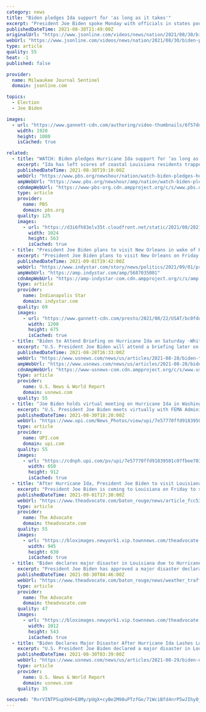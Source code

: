 ```yaml
---
category: news
title: "Biden pledges Ida support for 'as long as it takes'"
excerpt: "President Joe Biden spoke Monday with officials in states pounded by Hurricane Ida and pledged federal suppport \"for as long as it takes\" to help them recover. (Aug. 30)"
publishedDateTime: 2021-08-30T21:49:00Z
originalUrl: "https://www.jsonline.com/videos/news/nation/2021/08/30/biden-pledges-ida-support-long-takes/5656595001/"
webUrl: "https://www.jsonline.com/videos/news/nation/2021/08/30/biden-pledges-ida-support-long-takes/5656595001/"
type: article
quality: 55
heat: -1
published: false

provider:
  name: Milwaukee Journal Sentinel
  domain: jsonline.com

topics:
  - Election
  - Joe Biden

images:
  - url: "https://www.gannett-cdn.com/authoring/video-thumbnails/6f57dd2e-348a-40ad-916e-d43af51ffef6_poster.jpg?quality=10"
    width: 1920
    height: 1080
    isCached: true

related:
  - title: "WATCH: Biden pledges Hurricane Ida support for ‘as long as it takes’"
    excerpt: "Ida has left scores of coastal Louisiana residents trapped by floodwaters and pleading to be rescued, while making a shambles of the electrical grid across a wide swath of the state in the sweltering,"
    publishedDateTime: 2021-08-30T19:10:00Z
    webUrl: "https://www.pbs.org/newshour/nation/watch-biden-pledges-hurricane-ida-support-for-as-long-as-it-takes"
    ampWebUrl: "https://www.pbs.org/newshour/amp/nation/watch-biden-pledges-hurricane-ida-support-for-as-long-as-it-takes"
    cdnAmpWebUrl: "https://www-pbs-org.cdn.ampproject.org/c/s/www.pbs.org/newshour/amp/nation/watch-biden-pledges-hurricane-ida-support-for-as-long-as-it-takes"
    type: article
    provider:
      name: PBS
      domain: pbs.org
    quality: 125
    images:
      - url: "https://d3i6fh83elv35t.cloudfront.net/static/2021/08/2021-08-30T182355Z_554461000_RC2TFP9CFQYB_RTRMADP_3_STORM-IDA-BIDEN-1024x563.jpg"
        width: 1024
        height: 563
        isCached: true
  - title: "President Joe Biden plans to visit New Orleans in wake of Hurricane Ida destruction"
    excerpt: "President Joe Biden plans to visit New Orleans on Friday to survey damage from Hurricane Ida, which lashed southeastern Louisiana on Sunday as one of the five strongest storms to ever strike the U.S. packing 150 mph winds. The White House said Biden will ..."
    publishedDateTime: 2021-09-01T19:42:00Z
    webUrl: "https://www.indystar.com/story/news/politics/2021/09/01/president-biden-plans-visit-louisiana-hurricane-ida-aftermath/5687035001/"
    ampWebUrl: "https://amp.indystar.com/amp/5687035001"
    cdnAmpWebUrl: "https://amp-indystar-com.cdn.ampproject.org/c/s/amp.indystar.com/amp/5687035001"
    type: article
    provider:
      name: Indianapolis Star
      domain: indystar.com
    quality: 69
    images:
      - url: "https://www.gannett-cdn.com/presto/2021/08/22/USAT/bc0fddd5-21a2-4977-8052-5961fa541352-AP_Biden.jpg?auto=webp&crop=5574,3136,x0,y283&format=pjpg&width=1200"
        width: 1200
        height: 675
        isCached: true
  - title: "Biden to Attend Briefing on Hurricane Ida on Saturday -White House"
    excerpt: "U.S. President Joe Biden will attend a briefing later on Saturday by administration officials on preparations for Hurricane Ida, which is expected to make landfall in the United States this weekend. The briefing is scheduled for 1:30 p."
    publishedDateTime: 2021-08-28T16:33:00Z
    webUrl: "https://www.usnews.com/news/us/articles/2021-08-28/biden-to-attend-briefing-on-hurricane-ida-on-saturday-white-house"
    ampWebUrl: "https://www.usnews.com/news/us/articles/2021-08-28/biden-to-attend-briefing-on-hurricane-ida-on-saturday-white-house?context=amp"
    cdnAmpWebUrl: "https://www-usnews-com.cdn.ampproject.org/c/s/www.usnews.com/news/us/articles/2021-08-28/biden-to-attend-briefing-on-hurricane-ida-on-saturday-white-house?context=amp"
    type: article
    provider:
      name: U.S. News & World Report
      domain: usnews.com
    quality: 55
  - title: "Joe Biden holds virtual meeting on Hurricane Ida in Washington"
    excerpt: "U.S. President Joe Biden meets virtually with FEMA Administrator Deanne Criswell and governors and mayors from States and cities impacted by Hurricane Ida from South Court Auditorium at the White House in Washington, DC on Monday, August 30, 2021."
    publishedDateTime: 2021-08-30T18:20:00Z
    webUrl: "https://www.upi.com/News_Photos/view/upi/7e57770ffd91839501c07fbee703f8e8/Joe-Biden-holds-virtual-meeting-on-Hurricane-Ida-in-Washington/"
    type: article
    provider:
      name: UPI.com
      domain: upi.com
    quality: 55
    images:
      - url: "https://cdnph.upi.com/pv/upi/7e57770ffd91839501c07fbee703f8e8/BIDEN-HURRICANE-IDA.jpg"
        width: 650
        height: 912
        isCached: true
  - title: "After Hurricane Ida, President Joe Biden to visit Louisiana Friday"
    excerpt: "President Joe Biden is coming to Louisiana on Friday to survey the situation in the wake of Hurricane Ida, the White House stated."
    publishedDateTime: 2021-09-01T17:30:00Z
    webUrl: "https://www.theadvocate.com/baton_rouge/news/article_fcc53e7a-0b45-11ec-91d4-5ba7813a55f2.html"
    type: article
    provider:
      name: The Advocate
      domain: theadvocate.com
    quality: 55
    images:
      - url: "https://bloximages.newyork1.vip.townnews.com/theadvocate.com/content/tncms/assets/v3/editorial/1/54/15449b98-99a1-56a2-b7a6-d60be93a6f2a/612d23c294753.image.jpg?resize=945%2C630"
        width: 945
        height: 630
        isCached: true
  - title: "Biden declares major disaster in Louisiana due to Hurricane Ida: Here's what the means"
    excerpt: "President Joe Biden has approved a major disaster declaration for Louisiana due to Hurricane Ida, allowing federal money to be used in recovery efforts."
    publishedDateTime: 2021-08-30T04:46:00Z
    webUrl: "https://www.theadvocate.com/baton_rouge/news/weather_traffic/article_4b978c06-094d-11ec-90fa-eb1d23dfc9ca.html"
    type: article
    provider:
      name: The Advocate
      domain: theadvocate.com
    quality: 47
    images:
      - url: "https://bloximages.newyork1.vip.townnews.com/theadvocate.com/content/tncms/assets/v3/editorial/1/d1/1d121d3e-d436-11eb-aee3-bf9e50fd7cff/60d350d693206.image.jpg?crop=1012%2C543%2C6%2C3&resize=1012%2C543&order=crop%2Cresize"
        width: 1012
        height: 543
        isCached: true
  - title: "Biden Declares Major Disaster After Hurricane Ida Lashes Louisiana"
    excerpt: "U.S. President Joe Biden declared a major disaster in Louisiana and ordered federal aid to supplement recovery efforts in the areas affected by Hurricane Ida, the White House said on Sunday. \"Assistance can include grants for temporary housing and home repairs,"
    publishedDateTime: 2021-08-30T03:39:00Z
    webUrl: "https://www.usnews.com/news/us/articles/2021-08-29/biden-declares-major-disaster-after-hurricane-ida-lashes-louisiana"
    type: article
    provider:
      name: U.S. News & World Report
      domain: usnews.com
    quality: 35

secured: "RvrVINTPSupXHd+E8My/pUgX+cyBe2M98uPTzfGe/71WciBfd4nrP5wJIhy0ju+FL82xCyQ+KEaHoYFAdGd+lkte4nBhkvbblZ1HYBwJvGYCBc+x9f77nj54PbJl5tzFPNxWAWEYLadZw0yk22tOWDI1pS/F1UIvjGKVFPvsyvZuQz7g/4jQYsxhndZLgWDddga8WvJ9udeIqdW39MdXvTu11hP2o1bM7X03dWQO65+hFaWKowWkhW0bzGXOpNpFb+DBOICWEX7QaBf0B2iRkSwu1OXfrqg2dLirliwxXt7S1NuG1GK/K7VPup1lxe4g4CBEEg31PlJpj/o25xr2wPsshuhU/FHc4Ac0K+tdbz4=;nUH6WdgcJ6U8GCmWHoeO2Q=="
---
```


